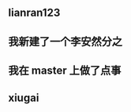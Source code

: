 <!--
 * @Author: your name
 * @Date: 2021-03-10 20:52:18
 * @LastEditTime: 2021-03-10 22:05:29
 * @LastEditors: Please set LastEditors
 * @Description: In User Settings Edit
 * @FilePath: /sdzn-assist-line/Users/apple/Desktop/gitLarTest/README.md
-->

## lianran123

## 我新建了一个李安然分之

## 我在 master 上做了点事

## xiugai
